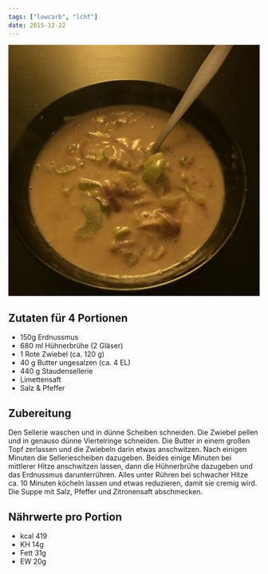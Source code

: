 ```yaml
---
tags: ["lowcarb", "lchf"]
date: 2015-12-22
---
```


![](../uploads/erdnuss-sellerie-suppe.jpg)

## Zutaten für 4 Portionen
- 150g      Erdnussmus
- 680 ml    Hühnerbrühe (2 Gläser)
- 1         Rote Zwiebel (ca. 120 g)
- 40 g      Butter ungesalzen (ca. 4 EL)
- 440 g     Staudensellerie
- Limettensaft
- Salz & Pfeffer

## Zubereitung
Den Sellerie waschen und in dünne Scheiben schneiden. Die Zwiebel pellen und in genauso dünne Viertelringe schneiden. Die Butter in einem großen Topf zerlassen und die Zwiebeln darin etwas anschwitzen. Nach einigen Minuten die Selleriescheiben dazugeben. Beides einige Minuten bei mittlerer Hitze anschwitzen lassen, dann die Hühnerbrühe dazugeben und das Erdnussmus darunterrühren.
Alles unter Rühren bei schwacher Hitze ca. 10 Minuten köcheln lassen und etwas reduzieren, damit sie cremig wird.
Die Suppe mit Salz, Pfeffer und Zitronensaft abschmecken.

## Nährwerte pro Portion
- kcal  419
- KH     14g
- Fett   31g
- EW     20g
